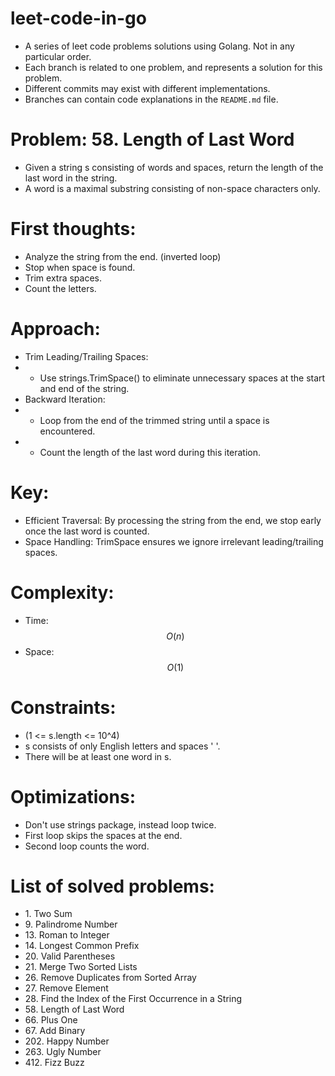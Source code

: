 # leet-code-in-go
- A series of leet code problems solutions using Golang. Not in any particular order.
- Each branch is related to one problem, and represents a solution for this problem.
- Different commits may exist with different implementations.
- Branches can contain code explanations in the `README.md` file.

# Problem: 58\. Length of Last Word
- Given a string s consisting of words and spaces, return the length of the last word in the string.
- A word is a maximal substring consisting of non-space characters only.

# First thoughts:
- Analyze the string from the end. (inverted loop)
- Stop when space is found.
- Trim extra spaces.
- Count the letters.

# Approach:
- Trim Leading/Trailing Spaces:
- - Use strings.TrimSpace() to eliminate unnecessary spaces at the start and end of the string.
- Backward Iteration:
- - Loop from the end of the trimmed string until a space is encountered.
- - Count the length of the last word during this iteration.

# Key:
- Efficient Traversal: By processing the string from the end, we stop early once the last word is counted.
- Space Handling: TrimSpace ensures we ignore irrelevant leading/trailing spaces.

# Complexity:
- Time: $$O(n)$$
- Space: $$O(1)$$

# Constraints:
- (1 <= s.length <= 10^4)
- s consists of only English letters and spaces ' '.
- There will be at least one word in s.

# Optimizations:
- Don't use strings package, instead loop twice.
- First loop skips the spaces at the end.
- Second loop counts the word.

# List of solved problems:

- 1\. Two Sum
- 9\. Palindrome Number
- 13\. Roman to Integer
- 14\. Longest Common Prefix
- 20\. Valid Parentheses
- 21\. Merge Two Sorted Lists
- 26\. Remove Duplicates from Sorted Array
- 27\. Remove Element
- 28\. Find the Index of the First Occurrence in a String
- 58\. Length of Last Word
- 66\. Plus One
- 67\. Add Binary
- 202\. Happy Number
- 263\. Ugly Number
- 412\. Fizz Buzz

